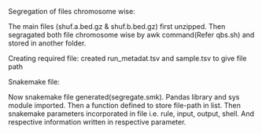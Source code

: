 Segregation of files chromosome wise:

The main files (shuf.a.bed.gz & shuf.b.bed.gz) first unzipped. 
Then segragated both file chromosome wise by awk command(Refer qbs.sh) and stored in another folder.

Creating required file: created run_metadat.tsv and sample.tsv to give file path

Snakemake file:

Now snakemake file generated(segregate.smk). Pandas library and sys module imported. Then a function defined to store file-path in list.
Then snakemake parameters incorporated in file i.e. rule, input, output, shell. And respective information  written in respective parameter.


